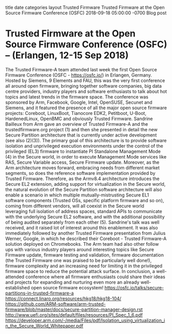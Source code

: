 title	date	categories	layout
Trusted Firmware
Trusted Firmware at the Open Source Firmware Conference (OSFC)
2018-09-18 05:00:00 -0700
Blog
post


Trusted Firmware at the Open Source Firmware Conference (OSFC) – (Erlangen, 12-15 Sep 2018)
=================================================================================
The Trusted Firmware-A team attended last week the first Open Source Firmware Conference (OSFC - https://osfc.io/) in Erlangen, Germany.
Hosted by Siemens, 9 Elements and FAU, this was the very first conference all around open firmware, bringing together software companies, big data centre providers, industry players and software enthusiasts to talk about hot topics and latest trends in the firmware space.
The conference was sponsored by Arm, Facebook, Google, Intel, OpenSUSE, Secunet and Siemens, and it featured the presence of all the major open source firmware projects: Coreboot, LinuxBoot, Tianocore EDK2, Petitboot, U-Boot, HardenedLinux, OpenBMC and obviously Trusted Firmware.
Sandrine Bailleux from Arm gave an overview of Trusted Firmware-A and the trustedfirmware.org project (1) and then she presented in detail the new Secure Partition architecture that is currently under active development (see also (2)(3)).
The primary goal of this architecture is to provide software isolation and unprivileged execution environments under the control of the privileged (EL3) firmware to instantiate PI Standalone Management Mode (4) in the Secure world, in order to execute Management Mode services like RAS, Secure Variable access, Secure Firmware update.
Moreover, as the Arm architecture moves forward, embracing needs from different market segments, so does the reference software implementation provided by Trusted Firmware.
Therefore, as the Armv8.4 architecture introduces the Secure EL2 extension, adding support for virtualization in the Secure world, the natural evolution of the Secure Partition software architecture will also enable a scenario in which multiple mutually-mistrusting Secure EL1 software components (Trusted OSs, specific platform firmware and so on), coming from different vendors, will all coexist in the Secure world leveraging full isolation of address spaces, standard APIs to communicate with the underlying Secure EL2 software, and with the additional possibility of being audited separately from each other (5).
Sandrine's talk was well received, and it raised lot of interest around this enablement. It was also immediately followed by another Trusted Firmware presentation from Julius Werner, Google, in which he described their Coreboot - Trusted Firmware-A solution deployed on Chromebooks.
The Arm team had also other follow ups with various industry players around interesting topics like Secure Firmware update, firmware testing and validation, firmware documentation (the Trusted Firmware one was praised to be particularly well done!), firmware complexity and an increasing need for limiting it in the privileged firmware space to reduce the potential attack surface.
In conclusion, a well-attended conference where all firmware enthusiasts could share their ideas and projects for expanding and nurturing even more an already well-established open source firmware ecosystem!
https://osfc.io/talks/secure-partitions-in-trusted-firmware-a
https://connect.linaro.org/resources/hkg18/hkg18-104/
https://github.com/ARM-software/arm-trusted-firmware/blob/master/docs/secure-partition-manager-design.rst
http://www.uefi.org/sites/default/files/resources/PI_Spec_1_6.pdf
https://developer.arm.com/-/media/Files/pdf/Isolation_using_virtualization_in_the_Secure_World_Whitepaper.pdf


